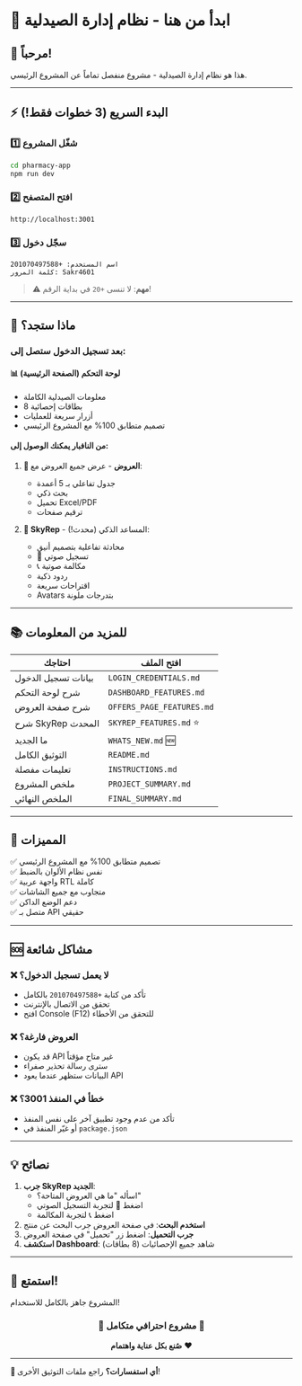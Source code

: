 # 🚀 ابدأ من هنا - نظام إدارة الصيدلية

## 👋 مرحباً!

هذا هو نظام إدارة الصيدلية - مشروع منفصل تماماً عن المشروع الرئيسي.

---

## ⚡ البدء السريع (3 خطوات فقط!)

### 1️⃣ شغّل المشروع
```bash
cd pharmacy-app
npm run dev
```

### 2️⃣ افتح المتصفح
```
http://localhost:3001
```

### 3️⃣ سجّل دخول
```
اسم المستخدم: +201070497588
كلمة المرور: Sakr4601
```

> ⚠️ **مهم**: لا تنسى `+20` في بداية الرقم!

---

## 🎯 ماذا ستجد؟

### بعد تسجيل الدخول ستصل إلى:

#### 📊 لوحة التحكم (الصفحة الرئيسية)
- معلومات الصيدلية الكاملة
- 8 بطاقات إحصائية
- أزرار سريعة للعمليات
- تصميم متطابق 100% مع المشروع الرئيسي

#### من النافبار يمكنك الوصول إلى:

1. **🎁 العروض** - عرض جميع العروض مع:
   - جدول تفاعلي بـ 5 أعمدة
   - بحث ذكي
   - تحميل Excel/PDF
   - ترقيم صفحات

2. **🤖 SkyRep** - المساعد الذكي (محدث!):
   - محادثة تفاعلية بتصميم أنيق
   - 🎤 تسجيل صوتي
   - 📞 مكالمة صوتية
   - ردود ذكية
   - اقتراحات سريعة
   - Avatars بتدرجات ملونة

---

## 📚 للمزيد من المعلومات

| احتاجك | افتح الملف |
|--------|-----------|
| بيانات تسجيل الدخول | `LOGIN_CREDENTIALS.md` |
| شرح لوحة التحكم | `DASHBOARD_FEATURES.md` |
| شرح صفحة العروض | `OFFERS_PAGE_FEATURES.md` |
| شرح SkyRep المحدث | `SKYREP_FEATURES.md` ⭐ |
| ما الجديد | `WHATS_NEW.md` 🆕 |
| التوثيق الكامل | `README.md` |
| تعليمات مفصلة | `INSTRUCTIONS.md` |
| ملخص المشروع | `PROJECT_SUMMARY.md` |
| الملخص النهائي | `FINAL_SUMMARY.md` |

---

## 🎨 المميزات

✅ تصميم متطابق 100% مع المشروع الرئيسي  
✅ نفس نظام الألوان بالضبط  
✅ واجهة عربية RTL كاملة  
✅ متجاوب مع جميع الشاشات  
✅ دعم الوضع الداكن  
✅ متصل بـ API حقيقي  

---

## 🆘 مشاكل شائعة

### ❌ لا يعمل تسجيل الدخول؟
- تأكد من كتابة `+201070497588` بالكامل
- تحقق من الاتصال بالإنترنت
- افتح Console (F12) للتحقق من الأخطاء

### ❌ العروض فارغة؟
- قد يكون API غير متاح مؤقتاً
- سترى رسالة تحذير صفراء
- البيانات ستظهر عندما يعود API

### ❌ خطأ في المنفذ 3001؟
- تأكد من عدم وجود تطبيق آخر على نفس المنفذ
- أو غيّر المنفذ في `package.json`

---

## 💡 نصائح

1. **جرب SkyRep الجديد**: 
   - اسأله "ما هي العروض المتاحة؟"
   - اضغط 🎤 لتجربة التسجيل الصوتي
   - اضغط 📞 لتجربة المكالمة
2. **استخدم البحث**: في صفحة العروض جرب البحث عن منتج
3. **جرب التحميل**: اضغط زر "تحميل" في صفحة العروض
4. **استكشف Dashboard**: شاهد جميع الإحصائيات (8 بطاقات)

---

## 🎊 استمتع!

المشروع جاهز بالكامل للاستخدام!

<div align="center">

### 🌟 مشروع احترافي متكامل 🌟

**صُنع بكل عناية واهتمام** ❤️

</div>

---

**💬 أي استفسارات؟** راجع ملفات التوثيق الأخرى!

